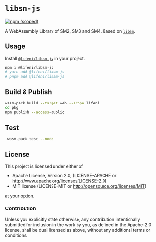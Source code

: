 # `libsm-js`

[![npm (scoped)](https://img.shields.io/npm/v/@lifeni/libsm-js)](https://www.npmjs.com/package/@lifeni/libsm-js)

A WebAssembly Library of SM2, SM3 and SM4. Based on [`libsm`](https://github.com/citahub/libsm).

## Usage

Install [`@lifeni/libsm-js`](https://www.npmjs.com/package/@lifeni/libsm-js) in your project.

```sh
npm i @lifeni/libsm-js
# yarn add @lifeni/libsm-js
# pnpm add @lifeni/libsm-js
```

## Build & Publish

```sh
wasm-pack build --target web --scope lifeni
cd pkg
npm publish --access=public
```

## Test

```sh
 wasm-pack test --node
```

## License

This project is licensed under either of

- Apache License, Version 2.0, (LICENSE-APACHE or http://www.apache.org/licenses/LICENSE-2.0)
- MIT license (LICENSE-MIT or http://opensource.org/licenses/MIT)

at your option.

### Contribution

Unless you explicitly state otherwise, any contribution intentionally submitted for inclusion in the work by you, as defined in the Apache-2.0 license, shall be dual licensed as above, without any additional terms or conditions.
